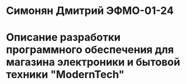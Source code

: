 # Симонян Дмитрий ЭФМО-01-24
# Описание разработки программного обеспечения для магазина электроники и бытовой техники "ModernTech"

